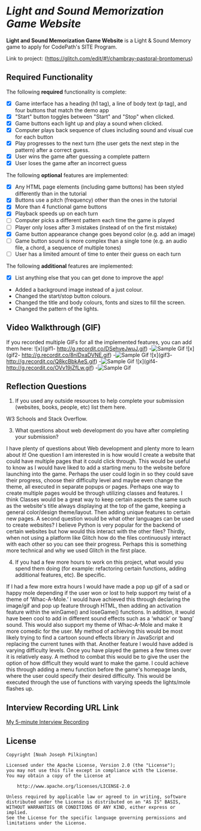 # *Light and Sound Memorization Game Website*

**Light and Sound Memorization Game Website** is a Light & Sound Memory game to apply for CodePath's SITE Program. 

Link to project: (https://glitch.com/edit/#!/chambray-pastoral-brontomerus)

## Required Functionality

The following **required** functionality is complete:

* [x] Game interface has a heading (h1 tag), a line of body text (p tag), and four buttons that match the demo app
* [x] "Start" button toggles between "Start" and "Stop" when clicked. 
* [x] Game buttons each light up and play a sound when clicked. 
* [x] Computer plays back sequence of clues including sound and visual cue for each button
* [x] Play progresses to the next turn (the user gets the next step in the pattern) after a correct guess. 
* [x] User wins the game after guessing a complete pattern
* [x] User loses the game after an incorrect guess

The following **optional** features are implemented:

* [x] Any HTML page elements (including game buttons) has been styled differently than in the tutorial
* [x] Buttons use a pitch (frequency) other than the ones in the tutorial
* [x] More than 4 functional game buttons
* [x] Playback speeds up on each turn
* [ ] Computer picks a different pattern each time the game is played
* [ ] Player only loses after 3 mistakes (instead of on the first mistake)
* [x] Game button appearance change goes beyond color (e.g. add an image)
* [ ] Game button sound is more complex than a single tone (e.g. an audio file, a chord, a sequence of multiple tones)
* [ ] User has a limited amount of time to enter their guess on each turn

The following **additional** features are implemented:

- [x] List anything else that you can get done to improve the app!

- Added a background image instead of a just colour. 
- Changed the start/stop button colours.
- Changed the title and body colours, fonts and sizes to fill the screen.
- Changed the pattern of the lights.

## Video Walkthrough (GIF)

If you recorded multiple GIFs for all the implemented features, you can add them here:
![x](gif1- http://g.recordit.co/DSehveJwuJ.gif) -![Sample Gif](http://g.recordit.co/DSehveJwuJ.gif)
![x](gif2- http://g.recordit.co/8nlDxaDVNE.gif) -![Sample Gif](http://g.recordit.co/8nlDxaDVNE.gif)
![x](gif3- http://g.recordit.co/Q8kcBbkAeS.gif) -![Sample Gif](http://g.recordit.co/Q8kcBbkAeS.gif)
![x](gif4- http://g.recordit.co/OVv19jZfLw.gif) -![Sample Gif](http://g.recordit.co/OVv19jZfLw.gif)



## Reflection Questions
1. If you used any outside resources to help complete your submission (websites, books, people, etc) list them here. 

W3 Schools and Stack Overflow.

3. What questions about web development do you have after completing your submission?

I have plenty of questions about Web development and plenty more to learn about it! One question I am interested in is how would I create a website that could have multiple pages that it could click through. This would be useful to know as I would have liked to add a starting menu to the website before launching into the game. Perhaps the user could login in so they could save their progress, choose their difficulty level and maybe even change the theme, all executed in separate popups or pages. Perhaps one way to create multiple pages would be through utilizing classes and features. I think Classes would be a great way to keep certain aspects the same such as the website's title always displaying at the top of the game, keeping a general color/design theme/layout. Then adding unique features to certain new pages. 
A second question would be what other languages can be used to create websites? I believe Python is very popular for the backend of certain websites but how would this interact with the other files? 
Thirdly, when not using a platform like Glitch how do the files continuously interact with each other so you can see their progress. Perhaps this is something more technical and why we used Glitch in the first place.


4. If you had a few more hours to work on this project, what would you spend them doing (for example: refactoring certain functions, adding additional features, etc). Be specific.

If I had a few more extra hours I would have made a pop up gif of a sad or happy mole depending if the user won or lost to help support my twist of a theme of ‘Whac-A-Mole.’ I would have achieved this through declaring the image/gif and pop up feature through HTML, then adding an activation feature within the winGame() and loseGame() functions. In addition, it would have been cool to add in different sound effects such as a ‘whack’ or ‘bang’ sound. This would also support my theme of Whac-A-Mole and make it more comedic for the user. My method of achieving this would be most likely trying to find a cartoon sound effects library in JavaScript and replacing the current tunes with that.
Another feature I would have added is varying difficulty levels. Once you have played the games a few times over it is relatively easy. A method to combat this would be to give the user the option of how difficult they would want to make the game. I could achieve this through adding a menu function before the game's homepage lands, where the user could specify their desired difficulty. This would be executed through the use of functions with varying speeds the lights/mole flashes up.


## Interview Recording URL Link

[My 5-minute Interview Recording](https://www.loom.com/share/2023a696bfd849519dc6afbf7538cbda)


## License

    Copyright [Noah Joseph Pilkington]

    Licensed under the Apache License, Version 2.0 (the "License");
    you may not use this file except in compliance with the License.
    You may obtain a copy of the License at

        http://www.apache.org/licenses/LICENSE-2.0

    Unless required by applicable law or agreed to in writing, software
    distributed under the License is distributed on an "AS IS" BASIS,
    WITHOUT WARRANTIES OR CONDITIONS OF ANY KIND, either express or implied.
    See the License for the specific language governing permissions and
    limitations under the License.

